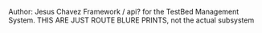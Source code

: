 Author: Jesus Chavez
Framework / api? for the TestBed Management System. 
THIS ARE JUST ROUTE BLURE PRINTS, not the actual subsystem
